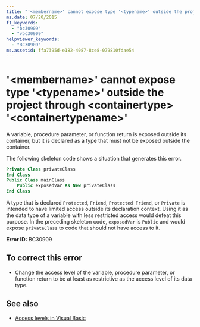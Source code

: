 ```yaml
---
title: "'<membername>' cannot expose type '<typename>' outside the project through <containertype> '<containertypename>'"
ms.date: 07/20/2015
f1_keywords: 
  - "bc30909"
  - "vbc30909"
helpviewer_keywords: 
  - "BC30909"
ms.assetid: ffa7395d-e182-4087-8ce8-079810fdae54
---
```

# '\<membername>' cannot expose type '\<typename>' outside the project through \<containertype> '\<containertypename>'
A variable, procedure parameter, or function return is exposed outside its container, but it is declared as a type that must not be exposed outside the container.  
  
 The following skeleton code shows a situation that generates this error.  
  
```vb  
Private Class privateClass  
End Class  
Public Class mainClass  
    Public exposedVar As New privateClass  
End Class  
```  
  
 A type that is declared `Protected`, `Friend`, `Protected Friend`, or `Private` is intended to have limited access outside its declaration context. Using it as the data type of a variable with less restricted access would defeat this purpose. In the preceding skeleton code, `exposedVar` is `Public` and would expose `privateClass` to code that should not have access to it.  
  
 **Error ID:** BC30909  
  
## To correct this error  
  
- Change the access level of the variable, procedure parameter, or function return to be at least as restrictive as the access level of its data type.  
  
## See also

- [Access levels in Visual Basic](../../../visual-basic/programming-guide/language-features/declared-elements/access-levels.md)
